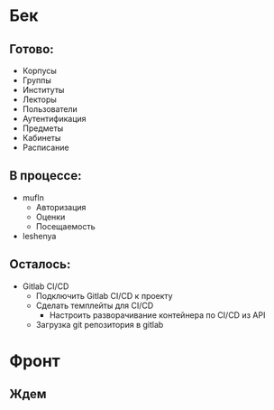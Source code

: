 # Бек
## Готово:
- Корпусы
- Группы
- Институты
- Лекторы
- Пользователи
- Аутентификация
- Предметы
- Кабинеты
- Расписание

## В процессе:
- mufln
  - Авторизация
  - Оценки
  - Посещаемость
- leshenya

## Осталось:
 - Gitlab CI/CD
   - Подключить Gitlab CI/CD к проекту
   - Сделать темплейты для CI/CD
     - Настроить разворачивание контейнера по CI/CD из API
   - Загрузка git репозитория в gitlab
# Фронт
## Ждем
